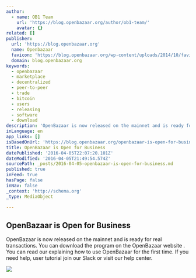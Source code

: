 ```yaml
---
author:
  - name: OB1 Team
    url: 'https://blog.openbazaar.org/author/ob1-team/'
    avatar: {}
related: []
publisher:
  url: 'https://blog.openbazaar.org'
  name: Openbazaar
  favicon: 'https://blog.openbazaar.org/wp-content/uploads/2014/10/favicon.png'
  domain: blog.openbazaar.org
keywords:
  - openbazaar
  - marketplace
  - decentralized
  - peer-to-peer
  - trade
  - bitcoin
  - users
  - releasing
  - software
  - download
description: 'OpenBazaar is now released on the mainnet and is ready for real transactions. You can download the program on the OpenBazaar website . You can read our explaining how to use OpenBazaar for the first time. If you need help, user tutorial join our Slack or visit our help center.'
inLanguage: en
app_links: []
isBasedOnUrl: 'https://blog.openbazaar.org/openbazaar-is-open-for-business/'
title: OpenBazaar is Open for Business
datePublished: '2016-04-05T22:07:20.101Z'
dateModified: '2016-04-05T21:49:54.574Z'
sourcePath: _posts/2016-04-05-openbazaar-is-open-for-business.md
published: true
inFeed: true
hasPage: false
inNav: false
_context: 'http://schema.org'
_type: MediaObject

---
```

<article style=""><h1>OpenBazaar is Open for Business</h1><p>OpenBazaar is now released on the mainnet and is ready for real transactions. You can download the program on the OpenBazaar website . You can read our explaining how to use OpenBazaar for the first time. If you need help, user tutorial join our Slack or visit our help center.</p><img src="https://blog.openbazaar.org/wp-content/uploads/2016/04/Screenshot-from-2016-04-04-13-14-36-1024x644.png" /></article>